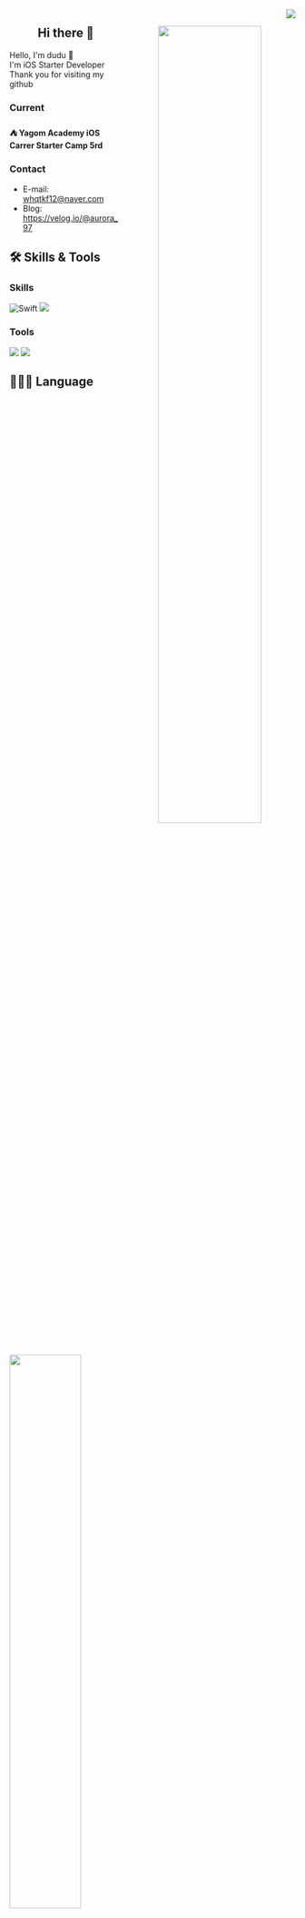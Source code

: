 <img src="https://komarev.com/ghpvc/?username=FirstDo&amp;&amp;style=flat-square" align="right">
<div align="center">

<img align="right" width="60%" src="https://github-readme-stats.vercel.app/api?username=FirstDo&show_icons=true&theme=github_dark&hide="/>

## Hi there 👋
<div align="left">
Hello, I'm dudu 🧐<br>
I'm iOS Starter Developer<br>
Thank you for visiting my github<br>
  
### Current
#### ⛺️ Yagom Academy iOS Carrer Starter Camp 5rd

### Contact
- E-mail: whqtkf12@naver.com
- Blog: https://velog.io/@aurora_97

## 🛠 Skills & Tools

### Skills
![Swift](https://img.shields.io/badge/Swift-FA7343?style=flat-square&logo=Swift&logoColor=white) 
<img src="https://img.shields.io/badge/-iOS-%23000000?logo=Apple&logoColor=white"/>


### Tools
<img src="https://img.shields.io/badge/GitHub-181717?style=flat-square&logo=github&logoColor=white"/>
<img src="https://img.shields.io/badge/Git-F05032?style=flat-square&logo=Git&logoColor=white"/>

## 🧑🏻‍💻 Language
  
<img align="center" width="50%" src="https://github-readme-stats.vercel.app/api/top-langs/?username=FirstDo&theme=github_dark&exclude_repo=Computer-Science-Engineering&layout=compact&langs_count=10"/></a>
  
  
## 📑 BaekJoon Problem Solving
<img align="left" width="50%" src="http://mazassumnida.wtf/api/v2/generate_badge?boj=whqtkf12">  


